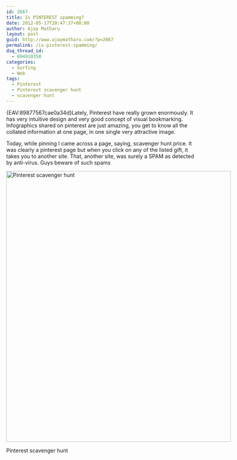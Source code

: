 ```yaml
---
id: 2667
title: Is PINTEREST spamming?
date: 2012-05-17T20:47:37+00:00
author: Ajay Matharu
layout: post
guid: http://www.ajaymatharu.com/?p=2667
permalink: /is-pinterest-spamming/
dsq_thread_id:
  - 694910358
categories:
  - Surfing
  - Web
tags:
  - Pinterest
  - Pinterest scavenger hunt
  - scavenger hunt
---
```

{EAV:89877567cae0a34d}Lately, Pinterest have really grown enormously. It has very intuitive design and very good concept of visual bookmarking. Infographics shared on pinterest are just amazing, you get to know all the collated information at one page, in one single very attractive image.

Today, while pinning I came across a page, saying, scavenger hunt price. It was clearly a pinterest page but when you click on any of the listed gift, it takes you to another site. That, another site, was surely a SPAM as detected by anti-virus. Guys beware of such spams

<div style="width: 610px" class="wp-caption aligncenter">
  <img class=" " title="Pinterest scavenger hunt" src="http://www.ajaymatharu.com/wp-content/uploads/2012/05/Pinterest_Scavenger_Hunt_Winner%20.png" alt="Pinterest scavenger hunt" width="600" height="722" />
  
  <p class="wp-caption-text">
    Pinterest scavenger hunt
  </p>
</div>

&nbsp;